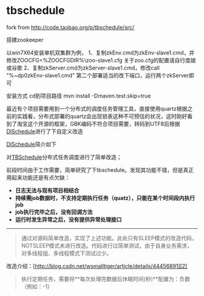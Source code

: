 # tbschedule
fork from http://code.taobao.org/p/tbschedule/src/

搭建zookeeper

以win7X64安装单机双集群为例，
1、复制zkEnv.cmd为zkEnv-slave1.cmd，并修改ZOOCFG=%ZOOCFGDIR%\zoo-slave1.cfg
关于zoo.cfg的配置请自行度娘或谷歌
2、复制zkServer.cmd为zkServer-slave1.cmd，修改call "%~dp0zkEnv-slave1.cmd"
第二个部署适当的改下端口，运行两个zkServer即可

安装方式
cd到项目路径
mvn install -Dmaven.test.skip=true

最近有个项目需要用到一个分布式的调度任务管理工具，直接使用quartz根据之前的实践看，分布式部署的quartz会出现锁表这种不可预估的状况，这时刚好看到了淘宝这个开源的框架，GBK编码不符合项目需要，转码到UTF8后根据[DISchedule][3]进行了下自定义改造


[DISchedule][3]简介如下

对[TBSchedule][1]分布式任务调度进行了简单改造；

前段时间由于工作需要，简单研究了下tbschedule。发现其功能不错，但是真正用起来功能还是有点欠缺：

- **日志无法与现有项目相结合**
- **持续需job数据时，不支持定期执行任务（quatz），只能在某个时间段内执行job**
- **job执行完毕之后，没有回调方法**
- **运行时发生异常之后，没有提供异常处理接口**

-------------------

>通过对源码简单改造，实现了上述功能。此处只有SLEEP模式的改造代码，NOTSLEEP模式未进行改造。代码进行过简单测试，由于自身业务需求，对多线程组、多线程模式下测试过少。


改造介绍：[http://blog.csdn.net/wsmalltiger/article/details/44456891][2]

>执行定期任务，需要将**每次处理完数据后休眠时间(秒)**配置为：负数（例如：-1）


[1]: http://code.taobao.org/p/tbschedule/wiki/index/
[2]: http://blog.csdn.net/wsmalltiger/article/details/44456891
[3]: https://github.com/smatiger/DISchedule